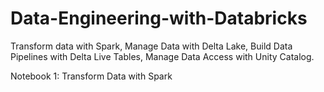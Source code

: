 # Data-Engineering-with-Databricks
Transform data with Spark, Manage Data with Delta Lake, Build Data Pipelines with Delta Live Tables, Manage Data Access with Unity Catalog.

Notebook 1: Transform Data with Spark
